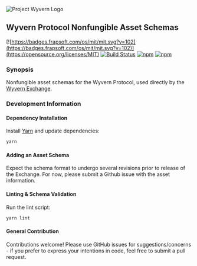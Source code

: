 ![Project Wyvern Logo](https://media.githubusercontent.com/media/ProjectWyvern/wyvern-branding/master/logo/logo-square-red-transparent-200x200.png?raw=true "Project Wyvern Logo")

## Wyvern Protocol Nonfungible Asset Schemas

[![https://badges.frapsoft.com/os/mit/mit.svg?v=102](https://badges.frapsoft.com/os/mit/mit.svg?v=102)](https://opensource.org/licenses/MIT) [![Build Status](https://travis-ci.org/ProjectWyvern/wyvern-ethereum.svg?branch=master)](https://travis-ci.org/ProjectWyvern/wyvern-schemas) [![npm](https://img.shields.io/npm/v/wyvern-schemas.svg)](https://www.npmjs.com/package/wyvern-schemas) [![npm](https://img.shields.io/npm/dt/wyvern-schemas.svg)](https://www.npmjs.com/package/wyvern-schemas)

### Synopsis

Nonfungible asset schemas for the Wyvern Protocol, used directly by the [Wyvern Exchange](https://exchange.projectwyvern.com).

### Development Information

#### Dependency Installation

Install [Yarn](https://yarnpkg.com/en/) and update dependencies:

```bash
yarn
```

#### Adding an Asset Schema

Expect the schema format to undergo several revisions prior to release of the Exchange. For now, please submit a Github issue with the asset information.

#### Linting & Schema Validation

Run the lint script:

```bash
yarn lint
```

#### General Contribution

Contributions welcome! Please use GitHub issues for suggestions/concerns - if you prefer to express your intentions in code, feel free to submit a pull request.
